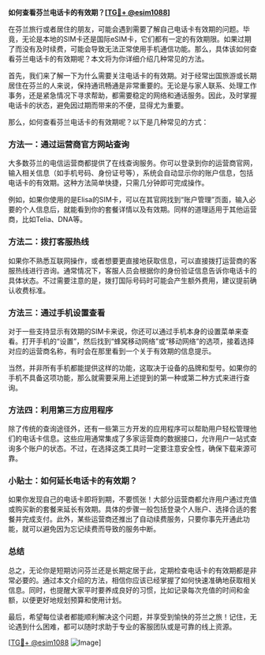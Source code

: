 **如何查看芬兰电话卡的有效期？[[TG💪+ @esim1088](https://t.me/s/esim1088)]**

在芬兰旅行或者居住的朋友，可能会遇到需要了解自己电话卡有效期的问题。毕竟，无论是本地的SIM卡还是国际eSIM卡，它们都有一定的有效期限。如果过期了而没有及时续费，可能会导致无法正常使用手机通信功能。那么，具体该如何查看芬兰电话卡的有效期呢？本文将为你详细介绍几种常见的方法。

首先，我们来了解一下为什么需要关注电话卡的有效期。对于经常出国旅游或长期居住在芬兰的人来说，保持通讯畅通是非常重要的。无论是与家人联系、处理工作事务，还是紧急情况下寻求帮助，都需要稳定的网络和通话服务。因此，及时掌握电话卡的状态，避免因过期而带来的不便，显得尤为重要。

那么，如何查看芬兰电话卡的有效期呢？以下是几种常见的方式：

### 方法一：通过运营商官方网站查询

大多数芬兰的电信运营商都提供了在线查询服务。你可以登录到你的运营商官网，输入相关信息（如手机号码、身份证号等），系统会自动显示你的账户信息，包括电话卡的有效期。这种方法简单快捷，只需几分钟即可完成操作。

例如，如果你使用的是Elisa的SIM卡，可以在其官网找到“账户管理”页面，输入必要的个人信息后，就能看到你的套餐详情以及有效期。同样的道理适用于其他运营商，比如Telia、DNA等。

### 方法二：拨打客服热线

如果你不熟悉互联网操作，或者想要更直接地获取信息，可以直接拨打运营商的客服热线进行咨询。通常情况下，客服人员会根据你的身份验证信息告诉你电话卡的具体状态。不过需要注意的是，拨打国际号码时可能会产生额外费用，建议提前确认收费标准。

### 方法三：通过手机设置查看

对于一些支持显示有效期的SIM卡来说，你还可以通过手机本身的设置菜单来查看。打开手机的“设置”，然后找到“蜂窝移动网络”或“移动网络”的选项，接着选择对应的运营商名称，有时会在那里看到一个关于有效期的信息提示。

当然，并非所有手机都能提供这样的功能，这取决于设备的品牌和型号。如果你的手机不具备这项功能，那么就需要采用上述提到的第一种或第二种方式来进行查询。

### 方法四：利用第三方应用程序

除了传统的查询途径外，还有一些第三方开发的应用程序可以帮助用户轻松管理他们的电话卡信息。这些应用通常集成了多家运营商的数据接口，允许用户一站式查询多个账户的状态。不过，在选择这类工具时一定要注意安全性，确保下载来源可靠。

### 小贴士：如何延长电话卡的有效期？

如果你发现自己的电话卡即将到期，不要慌张！大部分运营商都允许用户通过充值或购买新的套餐来延长有效期。具体的步骤一般包括登录个人账户、选择合适的套餐并完成支付。此外，某些运营商还推出了自动续费服务，只要你事先开通此功能，就可以避免因为忘记续费而导致的服务中断。

### 总结

总之，无论你是短期访问芬兰还是长期定居于此，定期检查电话卡的有效期都是非常必要的。通过本文介绍的方法，相信你应该已经掌握了如何快速准确地获取相关信息。同时，也提醒大家平时要养成良好的习惯，比如记录每次充值的时间和金额，以便更好地规划预算和使用计划。

最后，希望每位读者都能顺利解决这个问题，并享受到愉快的芬兰之旅！记住，无论遇到什么困难，都可以随时求助于专业的客服团队或是可靠的线上资源。

[[TG💪+ @esim1088](https://t.me/s/esim1088) ![Image](https://i.postimg.cc/4NQfJmqS/Snipaste-2025-05-13-00-14-12.png)]
